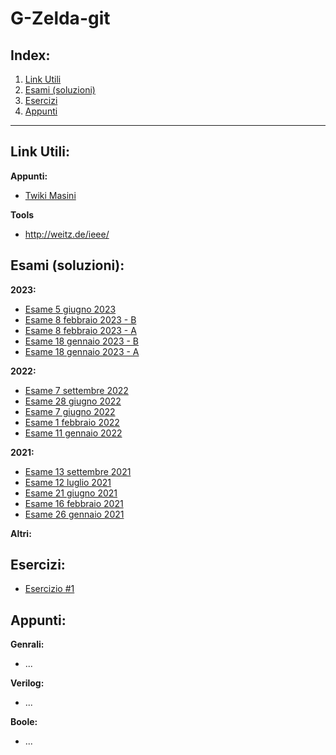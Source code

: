# G-Zelda-git

## Index:
1. [Link Utili](#Link-Utili)
2. [Esami (soluzioni)](#Esami-(soluzioni))
3. [Esercizi](#Esercizzi)
4. [Appunti](#Appunti)

---
## Link Utili:
**Appunti:**
- [Twiki Masini](https://twiki.di.uniroma1.it/twiki/view/Architetture1/EO/CanaleE_O)

**Tools**
- http://weitz.de/ieee/

## Esami (soluzioni):
**2023:**
- [Esame 5 giugno 2023](Primo-Anno/Progettazione-di-Sistemi-Digitali/Esami/2023-06-05-A-MZ.pdf)
- [Esame 8 febbraio 2023 - B](Primo-Anno/Progettazione-di-Sistemi-Digitali/Esami/2023/2023-02-08-B-MZ.pdf)
- [Esame 8 febbraio 2023 - A](Primo-Anno/Progettazione-di-Sistemi-Digitali/Esami/2023/2023-02-08-A-MZ.pdf)
- [Esame 18 gennaio 2023 - B](Primo-Anno/Progettazione-di-Sistemi-Digitali/Esami/2023/2023-01-18-B-MZ.pdf)
- [Esame 18 gennaio 2023 - A](Primo-Anno/Progettazione-di-Sistemi-Digitali/Esami/2023/2023-01-18-A-MZ.pdf)

**2022:**
- [Esame 7 settembre 2022](Primo-Anno/Progettazione-di-Sistemi-Digitali/Esami/2022/2022-09-06-MZ.pdf)
- [Esame 28 giugno 2022](Primo-Anno/Progettazione-di-Sistemi-Digitali/Esami/2022/2022-06-28-MZ.pdf)
- [Esame 7 giugno 2022](Primo-Anno/Progettazione-di-Sistemi-Digitali/Esami/2022/2022-06-07-MZ.pdf)
- [Esame 1 febbraio 2022](Primo-Anno/Progettazione-di-Sistemi-Digitali/Esami/2022/2022-02-01-MZ.pdf)
- [Esame 11 gennaio 2022](Primo-Anno/Progettazione-di-Sistemi-Digitali/Esami/2022/2022-01-11-MZ.pdf)

**2021:**
- [Esame 13 settembre 2021](Primo-Anno/Progettazione-di-Sistemi-Digitali/Esami/2021/2021-09-13-MZ.pdf)
- [Esame 12 luglio 2021](Primo-Anno/Progettazione-di-Sistemi-Digitali/Esami/2021/2021-07-12-MZ.pdf)
- [Esame 21 giugno 2021](Primo-Anno/Progettazione-di-Sistemi-Digitali/Esami/2021/2021-06-21-MZ.pdf)
- [Esame 16 febbraio 2021](Primo-Anno/Progettazione-di-Sistemi-Digitali/Esami/2021/2021-02-16-MZ.pdf)
- [Esame 26 gennaio 2021](Primo-Anno/Progettazione-di-Sistemi-Digitali/Esami/2021/2021-01-26-MZ.pdf)

**Altri:**


## Esercizi:
- [Esercizio #1](https://github.com/Jaxkeeper/G-Zelda-git/issues/1)

## Appunti:
**Genrali:**
- ...

**Verilog:**
- ...

**Boole:**
- ...

